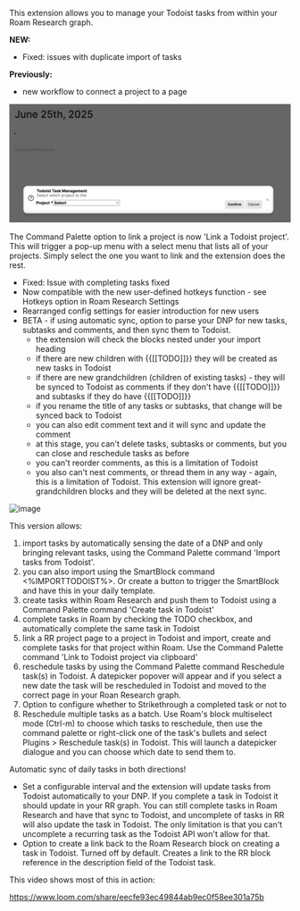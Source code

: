 This extension allows you to manage your Todoist tasks from within your Roam Research graph.

**NEW:**
- Fixed: issues with duplicate import of tasks


**Previously:**
- new workflow to connect a project to a page

![Project Linking Menu](image.png)

The Command Palette option to link a project is now 'Link a Todoist project'.
This will trigger a pop-up menu with a select menu that lists all of your projects. Simply select the one you want to link and the extension does the rest.
- Fixed: Issue with completing tasks fixed
- Now compatible with the new user-defined hotkeys function - see Hotkeys option in Roam Research Settings
- Rearranged config settings for easier introduction for new users
- BETA - if using automatic sync, option to parse your DNP for new tasks, subtasks and comments, and then sync them to Todoist.
  - the extension will check the blocks nested under your import heading
  - if there are new children with {{[[TODO]]}} they will be created as new tasks in Todoist
  - if there are new grandchildren (children of existing tasks) - they will be synced to Todoist as comments if they don't have {{[[TODO]]}} and subtasks if they do have {{[[TODO]]}}
  - if you rename the title of any tasks or subtasks, that change will be synced back to Todoist
  - you can also edit comment text and it will sync and update the comment
  - at this stage, you can't delete tasks, subtasks or comments, but you can close and reschedule tasks as before
  - you can't reorder comments, as this is a limitation of Todoist
  - you also can't nest comments, or thread them in any way - again, this is a limitation of Todoist. This extension will ignore great-grandchildren blocks and they will be deleted at the next sync.
  
![image](https://user-images.githubusercontent.com/6857790/220472682-49fae7fb-ea5b-4cfa-b8f3-aa5953c99f99.png)

This version allows:

1. import tasks by automatically sensing the date of a DNP and only bringing relevant tasks, using the Command Palette command 'Import tasks from Todoist'. 
2. you can also import using the SmartBlock command <%IMPORTTODOIST%>. Or create a button to trigger the SmartBlock and have this in your daily template.
3. create tasks within Roam Research and push them to Todoist using a Command Palette command 'Create task in Todoist'
4. complete tasks in Roam by checking the TODO checkbox, and automatically complete the same task in Todoist
5. link a RR project page to a project in Todoist and import, create and complete tasks for that project within Roam. Use the Command Palette command 'Link to Todoist project via clipboard'
6. reschedule tasks by using the Command Palette command Reschedule task(s) in Todoist. A datepicker popover will appear and if you select a new date the task will be rescheduled in Todoist and moved to the correct page in your Roan Research graph.
7. Option to configure whether to Strikethrough a completed task or not to
8. Reschedule multiple tasks as a batch. Use Roam's block multiselect mode (Ctrl-m) to choose which tasks to reschedule, then use the command palette or right-click one of the task's bullets and select Plugins > Reschedule task(s) in Todoist. This will launch a datepicker dialogue and you can choose which date to send them to.

Automatic sync of daily tasks in both directions!
- Set a configurable interval and the extension will update tasks from Todoist automatically to your DNP. If you complete a task in Todoist it should update in your RR graph. You can still complete tasks in Roam Research and have that sync to Todoist, and uncomplete of tasks in RR will also update the task in Todoist. The only limitation is that you can't uncomplete a recurring task as the Todoist API won't allow for that.
- Option to create a link back to the Roam Research block on creating a task in Todoist. Turned off by default. Creates a link to the RR block reference in the description field of the Todoist task.

This video shows most of this in action:

https://www.loom.com/share/eecfe93ec49844ab9ec0f58ee301a75b